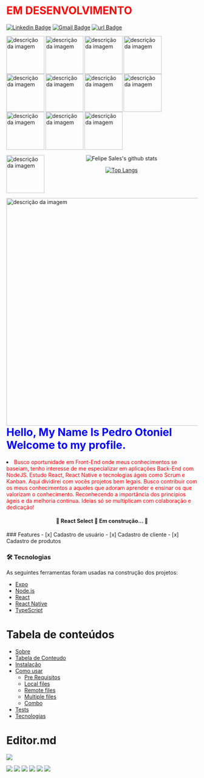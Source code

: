 <font color="red"><h1>EM DESENVOLVIMENTO</h1></font>
[![Linkedin Badge](https://img.shields.io/badge/-Paulo%20Sousa-292929?style=flat-square&logo=Linkedin&logoColor=white&link=https://www.linkedin.com/in/paulopgss/)](https://www.linkedin.com/in/pedro-otoniel-santos-1a969619a/)
[![Gmail Badge](https://img.shields.io/badge/-contato@pedrootoniel.tech-292929?style=flat-square&logo=Gmail&logoColor=white&link=mailto:contato@pedrootoniel.tech)](mailto:contato@pedrootoniel.tech)
[![url Badge](https://img.shields.io/badge/-https://pedrootoniel.tech/-292929?style=flat-square&labelColor=292929&logo=twitter&logoColor=white&link=https://twitter.com/uri_paulo)](https://twitter.com/uri_paulo)

<img alt="descrição da imagem" style="width:100px" align="left"
src="https://camo.githubusercontent.com/0c3a16a22ae058cfe38a06dc9ea16404cf006409262f547c9ccfa3ec8b30f71e/68747470733a2f2f696d672e736869656c64732e696f2f62616467652f2d48544d4c352d4533344632363f7374796c653d666c61742d737175617265266c6f676f3d68746d6c35266c6f676f436f6c6f723d7768697465" alt="HTML5" data-canonical-src="https://img.shields.io/badge/-HTML5-E34F26?style=flat-square&amp;logo=html5&amp;logoColor=white" style="max-width:100%;">

<img alt="descrição da imagem" style="width:100px" align="left" src="https://camo.githubusercontent.com/2435c2a64789b8a71c701a1a593b4a6e6869789bfb0626e515dc2a6b6dffa6c5/68747470733a2f2f696d672e736869656c64732e696f2f62616467652f2d435353332d3135373242363f7374796c653d666c61742d737175617265266c6f676f3d63737333" alt="CSS3" data-canonical-src="https://img.shields.io/badge/-CSS3-1572B6?style=flat-square&amp;logo=css3" style="max-width:100%;">

<img alt="descrição da imagem" style="width:100px" src="https://camo.githubusercontent.com/e56d586bf373ad33a4e8c7101246d54d5edc0fb52b87d309b899ce4818bd6086/68747470733a2f2f696d672e736869656c64732e696f2f62616467652f2d426f6f7473747261702d3536334437433f7374796c653d666c61742d737175617265266c6f676f3d626f6f747374726170" alt="Bootstrap" data-canonical-src="https://img.shields.io/badge/-Bootstrap-563D7C?style=flat-square&amp;logo=bootstrap" style="max-width:100%;">

<img alt="descrição da imagem" style="width:100px" align="left" src="https://camo.githubusercontent.com/cf1a0ef083a2372d7f66b4691d5d25bfd8c098f42871e8da90edb1f32ed187c4/68747470733a2f2f696d672e736869656c64732e696f2f62616467652f2d4a6176615363726970742d626c61636b3f7374796c653d666c61742d737175617265266c6f676f3d6a617661736372697074" alt="JavaScript" data-canonical-src="https://img.shields.io/badge/-JavaScript-black?style=flat-square&amp;logo=javascript" style="max-width:100%;">

<img alt="descrição da imagem" style="width:100px" align="left" src="https://camo.githubusercontent.com/8b76dad952a5f01b227f0fc83168009e115d7a0c5f9eca6ea918d6ae4e71b8ff/68747470733a2f2f696d672e736869656c64732e696f2f62616467652f2d547970655363726970742d3030374143433f7374796c653d666c61742d737175617265266c6f676f3d74797065736372697074" alt="TypeScript" data-canonical-src="https://img.shields.io/badge/-TypeScript-007ACC?style=flat-square&amp;logo=typescript" style="max-width:100%;">

<img alt="descrição da imagem" style="width:100px" src="https://camo.githubusercontent.com/af64715f975d9807754ee188ef23415eca6cce79b8305e1d050627586a075c03/68747470733a2f2f696d672e736869656c64732e696f2f62616467652f2d416e67756c61722d626c61636b3f7374796c653d666c61742d737175617265266c6f676f3d616e67756c6172266c6f676f436f6c6f723d726564" alt="Angular" data-canonical-src="https://img.shields.io/badge/-Angular-black?style=flat-square&amp;logo=angular&amp;logoColor=red" style="max-width:100%;">

<img alt="descrição da imagem" style="width:100px" align="left" src="https://camo.githubusercontent.com/137a7a0f28f9e326bcc81a5a0bd853c86435143774c15642d827a5788e778667/68747470733a2f2f696d672e736869656c64732e696f2f62616467652f2d52656163742d626c61636b3f7374796c653d666c61742d737175617265266c6f676f3d7265616374" alt="React" data-canonical-src="https://img.shields.io/badge/-React-black?style=flat-square&amp;logo=react" style="max-width:100%;">

<img alt="descrição da imagem" style="width:100px" align="left" src="https://camo.githubusercontent.com/fbc59a0759925a8980904ee22b605c161664c1c6fea29a9a2d1565f3848b308d/68747470733a2f2f696d672e736869656c64732e696f2f62616467652f4e6f64654a732d3333393933332e7376673f6c6f676f3d6e6f64652e6a73266c6f676f436f6c6f723d7768697465" alt="Nodejs" data-canonical-src="https://img.shields.io/badge/NodeJs-339933.svg?logo=node.js&amp;logoColor=white" style="max-width:100%;">

<img alt="descrição da imagem" style="width:100px" align="left" src="https://camo.githubusercontent.com/59bf37fdd4146d36e4e9580debfa03bd77f65cbfbfa4764ab4c902048b4367a1/68747470733a2f2f696d672e736869656c64732e696f2f62616467652f4e504d2d4342333833372e7376673f6c6f676f3d6e706d" alt="NPM" data-canonical-src="https://img.shields.io/badge/NPM-CB3837.svg?logo=npm" style="max-width:100%;">

<img alt="descrição da imagem" style="width:100px" src="https://camo.githubusercontent.com/36b7d87bfcccf7a6f6cc809de7d873205044b3af73a42fe6c000c7389a93e5e9/68747470733a2f2f696d672e736869656c64732e696f2f62616467652f5961726e2d3243384542422e7376673f6c6f676f3d7961726e266c6f676f436f6c6f723d7768697465" alt="Yarn" data-canonical-src="https://img.shields.io/badge/Yarn-2C8EBB.svg?logo=yarn&amp;logoColor=white" style="max-width:100%;">

<img alt="descrição da imagem" style="width:100px" align="left" src="https://camo.githubusercontent.com/edd3031a0956c904634f9a394267a6ba61e9a0bb95c9512a1fbc0725b4014d03/68747470733a2f2f696d672e736869656c64732e696f2f62616467652f2d4769742d626c61636b3f7374796c653d666c61742d737175617265266c6f676f3d676974" alt="Git" data-canonical-src="https://img.shields.io/badge/-Git-black?style=flat-square&amp;logo=git" style="max-width:100%;">

<img alt="descrição da imagem" style="width:100px" align="left"
src="https://camo.githubusercontent.com/85dc47a56a4e73ae7b6e64b3b4416785497e74219ae179ae8faaaca10d5a78d9/68747470733a2f2f696d672e736869656c64732e696f2f62616467652f2d4769744875622d3138313731373f7374796c653d666c61742d737175617265266c6f676f3d676974687562" alt="GitHub" data-canonical-src="https://img.shields.io/badge/-GitHub-181717?style=flat-square&amp;logo=github" style="max-width:100%;">

<div align="center">

![Felipe Sales's github stats](https://github-readme-stats.vercel.app/api?username=PedroOtoniel&show_icons=true&theme=dark)

[![Top Langs](https://github-readme-stats.vercel.app/api/top-langs/?username=PedroOtoniel&theme=dark)](https://github.com/PedroOtoniel/github-readme-stats)

   </div>

<br/>
<br/>
<br/>
<a href="https://pedrootoniel.tech/" " _blank="target""><img alt="descrição da imagem" align="left" style="width:600px" src="https://i.imgur.com/XUaV4tV.png" alt="JavaScript" data-canonical-src="https://img.shields.io/badge/-JavaScript-black?style=flat-square&amp;logo=javascript" style="max-width:100%;"></a>


<h1><font color="blue">Hello, My Name Is Pedro Otoniel<br/>Welcome to my profile.</h1></font>
<li><font color="red">Busco oportunidade em Front-End onde meus conhecimentos se baseiam, tenho interesse de me especializar em aplicações Back-End com NodeJS. Estudo React, React Native e tecnologias ágeis como Scrum e Kanban. Aqui dividirei com vocês projetos bem legais. Busco contribuir com os meus conhecimentos a aqueles que adoram aprender e ensinar os que valorizam o conhecimento. Reconhecendo a importância dos principios ágeis e da melhoria continua. Ideias só se multiplicam com colaboração e dedicação!
</font></li>
<h4 align="center"> 
	🚧  React Select 🚀 Em construção...  🚧
</h4>
### Features
- [x] Cadastro de usuário
- [x] Cadastro de cliente
- [x] Cadastro de produtos

### 🛠 Tecnologias

As seguintes ferramentas foram usadas na construção dos projetos:

- [Expo](https://expo.io/)
- [Node.js](https://nodejs.org/en/)
- [React](https://pt-br.reactjs.org/)
- [React Native](https://reactnative.dev/)
- [TypeScript](https://www.typescriptlang.org/)


Tabela de conteúdos
=================
<!--ts-->
   * [Sobre](#Sobre)
   * [Tabela de Conteudo](#tabela-de-conteudo)
   * [Instalação](#instalacao)
   * [Como usar](#como-usar)
      * [Pre Requisitos](#pre-requisitos)
      * [Local files](#local-files)
      * [Remote files](#remote-files)
      * [Multiple files](#multiple-files)
      * [Combo](#combo)
   * [Tests](#testes)
   * [Tecnologias](#tecnologias)
<!--te-->

# Editor.md

![](https://pandao.github.io/editor.md/images/logos/editormd-logo-180x180.png)

![](https://img.shields.io/github/stars/pandao/editor.md.svg) ![](https://img.shields.io/github/forks/pandao/editor.md.svg) ![](https://img.shields.io/github/tag/pandao/editor.md.svg) ![](https://img.shields.io/github/release/pandao/editor.md.svg) ![](https://img.shields.io/github/issues/pandao/editor.md.svg) ![](https://img.shields.io/bower/v/editor.md.svg)

